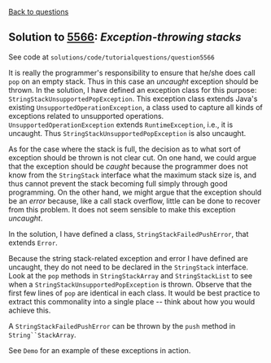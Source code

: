 [Back to questions](../README.md)

## Solution to [5566](../questions/5566): *Exception-throwing stacks*

See code at `solutions/code/tutorialquestions/question5566`

It is really the programmer's responsibility to ensure that he/she does call `pop` on an empty
stack.  Thus in this case an *uncaught* exception should be thrown.  In the solution, I have defined an exception class for this purpose:
`StringStackUnsupportedPopException`.  This exception class extends Java's existing `UnsupportedOperationException`, a class
used to capture all kinds of exceptions related to unsupported operations.  `UnsupportedOperationException` extends `RuntimeException`,
i.e., it is uncaught.  Thus `StringStackUnsupportedPopException` is also uncaught.

As for the case where the stack is full,
the decision as to what sort of exception should be thrown is not clear cut.  On one hand, we could argue that the exception should be *caught* because the programmer does not know from the `StringStack`
interface what the maximum stack size is, and thus cannot prevent the stack becoming full simply through good programming.  On the other hand,
we might argue that the exception should be an *error* because, like a call stack overflow, little can be done to recover from this problem.
It does not seem sensible to make this exception *uncaught*.

In the solution, I have defined a class, `StringStackFailedPushError`, that extends `Error`.

Because the string stack-related exception and error I have defined are uncaught, they do not need to be declared in the `StringStack`
interface.  Look at the `pop` methods in `StringStackArray` and `StringStackList` to see when a `StringStackUnsupportedPopException` is thrown.  Observe that the first few lines of `pop` are identical in each class.  It would
be best practice to extract this commonality into a single place -- think about how you would achieve this.

A `StringStackFailedPushError` can be thrown by the `push` method in `String``StackArray`.

See `Demo` for an example of these exceptions in action.

